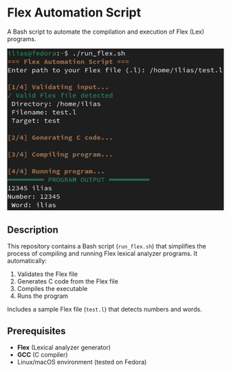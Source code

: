 # Flex Automation Script

A Bash script to automate the compilation and execution of Flex (Lex) programs.

![Example Output](test_image.JPG)

## Description

This repository contains a Bash script (`run_flex.sh`) that simplifies the process of compiling and running Flex lexical analyzer programs. It automatically:
1. Validates the Flex file
2. Generates C code from the Flex file
3. Compiles the executable
4. Runs the program

Includes a sample Flex file (`test.l`) that detects numbers and words.

## Prerequisites

- **Flex** (Lexical analyzer generator)
- **GCC** (C compiler)
- Linux/macOS environment (tested on Fedora)
